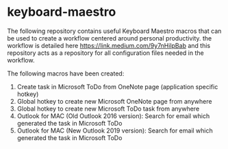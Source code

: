 # keyboard-maestro

The following repository contains useful Keyboard Maestro macros that can be used to create a workflow centered around personal productivity. the workflow is detailed here https://link.medium.com/9y7nHilpBab and this repository acts as a repository for all configuration files needed in the workflow.

The following macros have been created:

1. Create task in Microsoft ToDo from OneNote page (application specific hotkey)
2. Global hotkey to create new Microsoft OneNote page from anywhere
3. Global hotkey to create new Microsoft ToDo task from anywhere
4. Outlook for MAC (Old Outlook 2016 version): Search for email which generated the task in Microsoft ToDo
5. Outlook for MAC (New Outlook 2019 version): Search for email which generated the task in Microsoft ToDo

